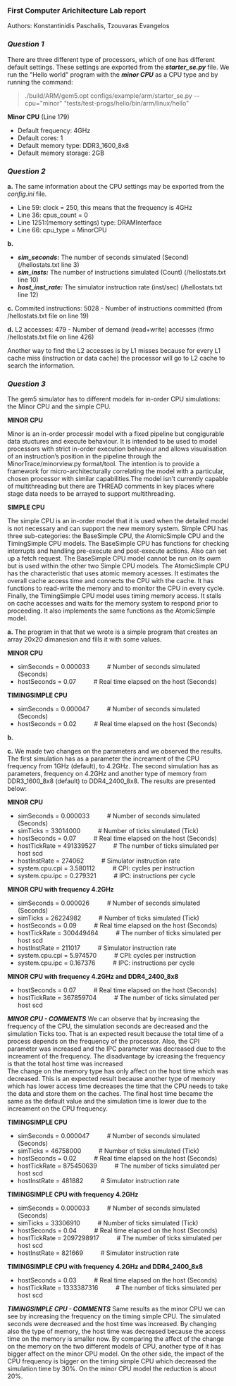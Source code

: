 ### First Computer Arichitecture Lab report

Authors: Konstantinidis Paschalis, Tzouvaras Evangelos

### **_Question 1_**

There are three different type of processors, which of one has different default settings. These settings are exported from the **_starter_se.py_** file. We run the "Hello world" program with the **_minor CPU_** as a CPU type and by running the command: 

>./build/ARM/gem5.opt configs/example/arm/starter_se.py --cpu="minor" "tests/test-progs/hello/bin/arm/linux/hello"

**Minor CPU** (Line 179)
* Default frequency: 4GHz
* Default cores: 1
* Default memory type: DDR3_1600_8x8
* Default memory storage: 2GB

### **_Question 2_**

**a.** The same information  about the CPU settings may be exported from the _config.ini_ file.
  * Line 59: clock = 250, this means that the frequency is 4GHz
  * Line 36: cpus_count = 0
  * Line 1251:(memory settings) type: DRAMInterface
  * Line 66: cpu_type = MinorCPU

**b.** 
   * **_sim_seconds:_** The number of seconds simulated (Second) (/hellostats.txt line 3)
   * **_sim_insts:_** The number of instructions simulated (Count) (/hellostats.txt line 10)
   * **_host_inst_rate:_** The simulator instruction rate (inst/sec) (/hellostats.txt line 12)

**c.** Commited instructions: 5028 - Number of instructions committed (from /hellostats.txt file on line 19)

**d.** L2 accesses: 479 - Number of demand (read+write) accesses (frmo /hellostats.txt file on line 426) 

Another way to find the L2 accesses is by L1 misses because for every L1 cache miss (instruction or data cache) the processor will go to L2 cache to search the information.

### **_Question 3_**

The gem5 simulator has to different models for in-order CPU simulations: the Minor CPU and the simple CPU.

 **MINOR CPU**
 
  Minor is an in-order processir model with a fixed pipeline but congigurable data stuctures and execute behaviour. It is intended to be used to model processors with strict in-order execution behaviour and allows visualisation of an instruction’s position in the pipeline through the MinorTrace/minorview.py format/tool. 
The intention is to provide a framework for micro-architecturally correlating the model with a particular, chosen processor with similar capabilities.The model isn’t currently capable of multithreading but there are THREAD comments in key places where stage data needs to be arrayed to support multithreading.

**SIMPLE CPU**

 The simple CPU is an in-order model that it is used when the detailed model is not necessary and can support the new memory system. Simple CPU has three sub-categories: the BaseSimple CPU, the AtomicSimple CPU and the TimingSimple CPU models. The BaseSimple CPU has functions for checking interrupts and handling pre-execute and post-execute actions. Also can set up a fetch request. The BaseSimple CPU model cannot be run on its owm but is used  within the other two Simple CPU models. The AtomicSimple CPU has the characteristic that uses atomic memory acesses. It estimates the overall cache access time and connects the CPU with the cache. It has functions to read-write the memory and to monitor the CPU in every cycle. Finally, the TimingSimple CPU model uses timing memory access. It stalls on cache accesses and waits for the memory system to respond prior to proceeding. It also implements the same functions as the AtomicSimple model.

**a.** The program in that that we wrote is a simple program that creates an array 20x20 dimanesion and fills it with some values.

**MINOR CPU**
* simSeconds = 0.000033  &emsp; &emsp;     # Number of seconds simulated (Seconds)
* hostSeconds = 0.07 &emsp; &emsp;       # Real time elapsed on the host (Seconds)

**TIMINGSIMPLE CPU**
* simSeconds = 0.000047  &emsp; &emsp;   # Number of seconds simulated (Seconds)
* hostSeconds = 0.02   &emsp; &emsp;     # Real time elapsed on the host (Seconds)

**b.**


**c.**
We made two changes on the parameters and we observed the results. The first simulation has as a parameter the increament of the CPU frequency from 1GHz (default), to 4.2GHz. The second simulation has as parameters, frequency on 4.2GHz and another type of memory from DDR3_1600_8x8 (default) to DDR4_2400_8x8. The results are presented below:

**MINOR CPU**
* simSeconds = 0.000033  &emsp; &emsp;   # Number of seconds simulated (Seconds)
* simTicks = 33014000    &emsp; &emsp;   # Number of ticks simulated (Tick)
* hostSeconds = 0.07     &emsp; &emsp;   # Real time elapsed on the host (Seconds)
* hostTickRate = 491339527 &emsp; &emsp; # The number of ticks simulated per host scd
* hostInstRate = 274062    &emsp; &emsp; # Simulator instruction rate
* system.cpu.cpi = 3.580112 &emsp; &emsp; # CPI: cycles per instruction
* system.cpu.ipc = 0.279321 &emsp; &emsp; # IPC: instructions per cycle

**MINOR CPU with frequency 4.2GHz**
* simSeconds = 0.000026    &emsp; &emsp;  # Number of seconds simulated (Seconds)
* simTicks = 26224982      &emsp; &emsp;  # Number of ticks simulated (Tick)
* hostSeconds = 0.09       &emsp; &emsp;  # Real time elapsed on the host (Seconds)
* hostTickRate = 300449464  &emsp; &emsp; # The number of ticks simulated per host scd
* hostInstRate = 211017    &emsp; &emsp;  # Simulator instruction rate
* system.cpu.cpi = 5.974570 &emsp; &emsp; # CPI: cycles per instruction
* system.cpu.ipc = 0.167376 &emsp; &emsp; # IPC: instructions per cycle

**MINOR CPU with frequency 4.2GHz and DDR4_2400_8x8**
* hostSeconds = 0.07      &emsp; &emsp;   # Real time elapsed on the host (Seconds)
* hostTickRate = 367859704    &emsp; &emsp;   # The number of ticks simulated per host scd

**_MINOR CPU - COMMENTS_**
We can observe that by increasing the frequency of the CPU, the simulation seconds are decreased and the simulation Ticks too. That is an expected result because the total time of a process depends on the frequency of the processor. Also, the CPI parameter was increased and the IPC parameter was decreased due to the increament of the frequency. The disadvantage by icreasing the frequency is that the total host time was increased 
<br />
The change on the memory type has only affect on the host time which was decreased. This is an expected result because another type of memory which has lower access time decreases the time that the CPU needs to take the data and store them on the caches. The final host time became the same as the default value and the simulation time is lower due to the increament on the CPU frequency.

**TIMINGSIMPLE CPU**
* simSeconds = 0.000047  &emsp; &emsp;   # Number of seconds simulated (Seconds)
* simTicks = 46758000    &emsp; &emsp;   # Number of ticks simulated (Tick)
* hostSeconds = 0.02     &emsp; &emsp;   # Real time elapsed on the host (Seconds)
* hostTickRate = 875450639 &emsp; &emsp; # The number of ticks simulated per host scd
* hostInstRate = 481882    &emsp; &emsp; # Simulator instruction rate

**TIMINGSIMPLE CPU with frequency 4.2GHz**
* simSeconds = 0.000033  &emsp; &emsp;   # Number of seconds simulated (Seconds)
* simTicks = 33306910    &emsp; &emsp;   # Number of ticks simulated (Tick)
* hostSeconds = 0.04     &emsp; &emsp;   # Real time elapsed on the host (Seconds)
* hostTickRate = 2097298917 &emsp; &emsp; # The number of ticks simulated per host scd
* hostInstRate = 821669    &emsp; &emsp; # Simulator instruction rate

**TIMINGSIMPLE CPU with frequency 4.2GHz and DDR4_2400_8x8**
* hostSeconds = 0.03     &emsp; &emsp;   # Real time elapsed on the host (Seconds)
* hostTickRate = 1333387316 &emsp; &emsp; # The number of ticks simulated per host scd

**_TIMINGSIMPLE CPU - COMMENTS_**
Same results as the minor CPU we can see by increasing the frequency on the timing simple CPU. The simulated seconds were decreased and the host time was increased. By changing also the type of memory, the host time was decreased because the access time on the memory is smaller now. By comparing the affect of the change on the memory on the two different models of CPU, another type of it has bigger affect on the minor CPU model. On the other side, the impact of the CPU frequency is bigger on the timing simple CPU which decreased the simulation time by 30%. On the minor CPU model the reduction is about 20%.  
